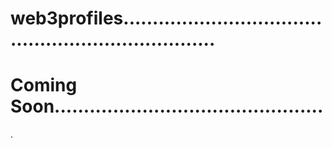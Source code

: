 # web3profiles.....................................................................
# Coming Soon..............................................
.
